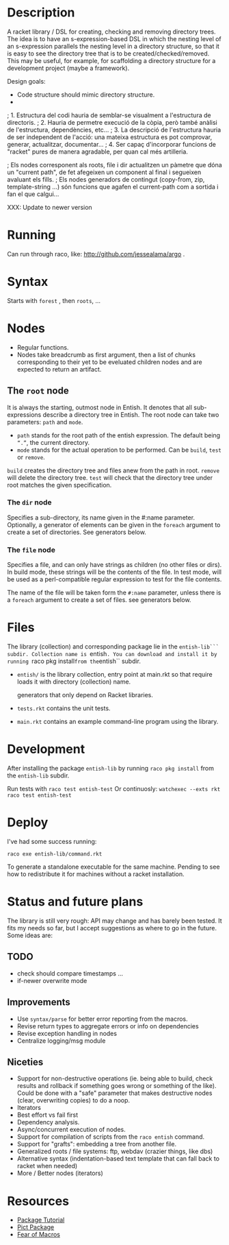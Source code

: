 Description
===========

A racket library / DSL for creating, checking and removing directory
trees. The idea is to have an s-expression-based DSL in which the
nesting level of an s-expression parallels the nesting level in a
directory structure, so that it is easy to see the directory tree that
is to be created/checked/removed. This may be useful, for example, for
scaffolding a directory structure for a development project (maybe a
framework).


Design goals:

- Code structure should mimic directory structure.
-

; 1. Estructura del codi hauria de semblar-se visualment a l'estructura de directoris.
; 2. Hauria de permetre execució de la còpia, però també anàlisi de l'estructura, dependències, etc...
; 3. La descripció de l'estructura hauria de ser independent de l'acció: una mateixa estructura es pot comprovar, generar, actualitzar, documentar...
; 4. Ser capaç d'incorporar funcions de "racket" pures de manera agradable, per quan cal més artilleria.


; Els nodes corresponent als roots, file i dir actualitzen un pàmetre que dóna un "current path", de fet afegeixen un component al final i segueixen avaluant els fills.
; Els nodes generadors de contingut (copy-from, zip, template-string ...) són funcions que agafen el current-path com a sortida i fan el que calgui...

XXX: Update to newer version

Running
=======

Can run through raco, like: http://github.com/jessealama/argo . 

Syntax
======

Starts with ``forest`` , then ``roots``, ...

Nodes
=====

- Regular functions.
- Nodes take breadcrumb as first argument, then a list of chunks corresponding
  to their yet to be eveluated children nodes and are expected to return an
  artifact.


## The ``root`` node

It is always the starting, outmost node in Entish. It denotes that all
sub-expressions describe a directory tree in Entish. The root node can
take two parameters: ``path`` and ``mode``.

* ``path`` stands for the root path of the entish expression. The
  default being ``“.”``, the current directory.
* ``mode`` stands for the actual operation to be performed. Can be
  ``build``, ``test`` or ``remove``.

``build`` creates the directory tree and files anew from the path in root.
``remove`` will delete the directory tree.
``test`` will check that the directory tree under root matches the
given specification.

### The ``dir`` node 

Specifies a sub-directory, its name given in the #:name
parameter. Optionally, a generator of elements can be given in the
``foreach`` argument to create a set of directories. See generators
below.

### The ``file`` node

Specifies a file, and can only have strings as children (no other
files or dirs). In build mode, these strings will be the contents of
the file. In test mode, will be used as a perl-compatible regular
expression to test for the file contents.

The name of the file will be taken form the ``#:name`` parameter,
unless there is a ``foreach`` argument to create a set of files. see
generators below.


Files
=====

The library (collection) and corresponding package lie in the ``entish-lib``` subdir.
Collection name is ``entish``. You can download and install it
by running ``raco pkg install`` from the ``entish`` subdir.

* ``entish/`` is the library collection, entry point at main.rkt so that require
  loads it with directory (collection) name.

  generators that only depend on Racket libraries.
* ``tests.rkt`` contains the unit tests.
* ``main.rkt`` contains an example command-line program using the library.

Development
===========

After installing the package ``entish-lib`` by running ``raco pkg install`` from
the ``entish-lib`` subdir.

Run tests with ``raco test entish-test``
Or continuosly:
``watchexec --exts rkt raco test entish-test ``

Deploy
======
I've had some success running:

```
raco exe entish-lib/command.rkt
```

To generate a standalone executable for the same machine. Pending to see how to
redistribute it for machines without a racket installation.


Status and future plans
=======================

The library is still very rough: API may change and has barely been
tested. It fits my needs so far, but I accept suggestions as where to
go in the future. Some ideas are:

TODO
----

- check should compare timestamps …
- if-newer overwrite mode


Improvements
------------
- Use ``syntax/parse`` for better error reporting from the macros.
- Revise return types to aggregate errors or info on dependencies
- Revise exception handling in nodes
- Centralize logging/msg module

Niceties
--------
- Support for non-destructive operations (ie. being able to build, check results and rollback if something goes wrong or something of the like). Could be done with a "safe" parameter that makes destructive nodes (clear, overwriting copies) to do a noop.
- Iterators
- Best effort vs fail first
- Dependency analysis.
- Async/concurrent execution of nodes.
- Support for compilation of scripts from the ``raco entish`` command.
- Support for "grafts": embedding a tree from another file.
- Generalized roots / file systems: ftp, webdav (crazier things, like dbs) 
- Alternative syntax (indentation-based text template that can fall back to racket when needed)
- More / Better nodes (iterators)

Resources
=========

- [Package Tutorial](https://blog.racket-lang.org/2017/10/tutorial-creating-a-package.html)
- [Pict Package](https://github.com/racket/pict)
- [Fear of Macros]()
